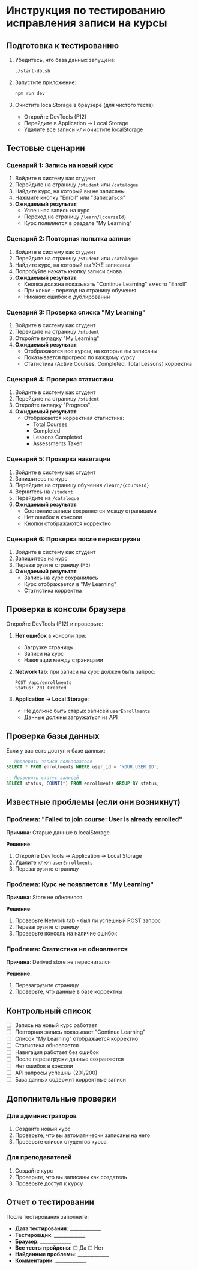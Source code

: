 # Инструкция по тестированию исправления записи на курсы

## Подготовка к тестированию

1. Убедитесь, что база данных запущена:
   ```bash
   ./start-db.sh
   ```

2. Запустите приложение:
   ```bash
   npm run dev
   ```

3. Очистите localStorage в браузере (для чистого теста):
   - Откройте DevTools (F12)
   - Перейдите в Application → Local Storage
   - Удалите все записи или очистите localStorage

## Тестовые сценарии

### Сценарий 1: Запись на новый курс

1. Войдите в систему как студент
2. Перейдите на страницу `/student` или `/catalogue`
3. Найдите курс, на который вы не записаны
4. Нажмите кнопку "Enroll" или "Записаться"
5. **Ожидаемый результат**: 
   - Успешная запись на курс
   - Переход на страницу `/learn/{courseId}`
   - Курс появляется в разделе "My Learning"

### Сценарий 2: Повторная попытка записи

1. Войдите в систему как студент
2. Перейдите на страницу `/student` или `/catalogue`
3. Найдите курс, на который вы УЖЕ записаны
4. Попробуйте нажать кнопку записи снова
5. **Ожидаемый результат**:
   - Кнопка должна показывать "Continue Learning" вместо "Enroll"
   - При клике - переход на страницу обучения
   - Никаких ошибок о дублировании

### Сценарий 3: Проверка списка "My Learning"

1. Войдите в систему как студент
2. Перейдите на страницу `/student`
3. Откройте вкладку "My Learning"
4. **Ожидаемый результат**:
   - Отображаются все курсы, на которые вы записаны
   - Показывается прогресс по каждому курсу
   - Статистика (Active Courses, Completed, Total Lessons) корректна

### Сценарий 4: Проверка статистики

1. Войдите в систему как студент
2. Перейдите на страницу `/student`
3. Откройте вкладку "Progress"
4. **Ожидаемый результат**:
   - Отображается корректная статистика:
     - Total Courses
     - Completed
     - Lessons Completed
     - Assessments Taken

### Сценарий 5: Проверка навигации

1. Войдите в систему как студент
2. Запишитесь на курс
3. Перейдите на страницу обучения `/learn/{courseId}`
4. Вернитесь на `/student`
5. Перейдите на `/catalogue`
6. **Ожидаемый результат**:
   - Состояние записи сохраняется между страницами
   - Нет ошибок в консоли
   - Кнопки отображаются корректно

### Сценарий 6: Проверка после перезагрузки

1. Войдите в систему как студент
2. Запишитесь на курс
3. Перезагрузите страницу (F5)
4. **Ожидаемый результат**:
   - Запись на курс сохранилась
   - Курс отображается в "My Learning"
   - Статистика корректна

## Проверка в консоли браузера

Откройте DevTools (F12) и проверьте:

1. **Нет ошибок** в консоли при:
   - Загрузке страницы
   - Записи на курс
   - Навигации между страницами

2. **Network tab**: при записи на курс должен быть запрос:
   ```
   POST /api/enrollments
   Status: 201 Created
   ```

3. **Application → Local Storage**: 
   - Не должно быть старых записей `userEnrollments`
   - Данные должны загружаться из API

## Проверка базы данных

Если у вас есть доступ к базе данных:

```sql
-- Проверить записи пользователя
SELECT * FROM enrollments WHERE user_id = 'YOUR_USER_ID';

-- Проверить статус записей
SELECT status, COUNT(*) FROM enrollments GROUP BY status;
```

## Известные проблемы (если они возникнут)

### Проблема: "Failed to join course: User is already enrolled"

**Причина**: Старые данные в localStorage

**Решение**:
1. Откройте DevTools → Application → Local Storage
2. Удалите ключ `userEnrollments`
3. Перезагрузите страницу

### Проблема: Курс не появляется в "My Learning"

**Причина**: Store не обновился

**Решение**:
1. Проверьте Network tab - был ли успешный POST запрос
2. Перезагрузите страницу
3. Проверьте консоль на наличие ошибок

### Проблема: Статистика не обновляется

**Причина**: Derived store не пересчитался

**Решение**:
1. Перезагрузите страницу
2. Проверьте, что данные в базе корректны

## Контрольный список

- [ ] Запись на новый курс работает
- [ ] Повторная запись показывает "Continue Learning"
- [ ] Список "My Learning" отображается корректно
- [ ] Статистика обновляется
- [ ] Навигация работает без ошибок
- [ ] После перезагрузки данные сохраняются
- [ ] Нет ошибок в консоли
- [ ] API запросы успешны (201/200)
- [ ] База данных содержит корректные записи

## Дополнительные проверки

### Для администраторов

1. Создайте новый курс
2. Проверьте, что вы автоматически записаны на него
3. Проверьте список студентов курса

### Для преподавателей

1. Создайте курс
2. Проверьте, что вы записаны как создатель
3. Проверьте доступ к курсу

## Отчет о тестировании

После тестирования заполните:

- **Дата тестирования**: _____________
- **Тестировщик**: _____________
- **Браузер**: _____________
- **Все тесты пройдены**: ☐ Да ☐ Нет
- **Найденные проблемы**: _____________
- **Комментарии**: _____________
